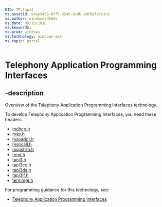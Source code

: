 ```yaml
---
UID: TP:tapi3
ms.assetid: 64ae5436-6ff5-354b-8cdb-80f9efe7c1c9
ms.author: windowssdkdev
ms.date: 09/18/2018
ms.keywords: 
ms.prod: windows
ms.technology: windows-sdk
ms.topic: portal
---
```


# Telephony Application Programming Interfaces

## -description

Overview of the Telephony Application Programming Interfaces technology.

To develop Telephony Application Programming Interfaces, you need these headers:

 * [mdhcp.h](../mdhcp/index.md)
 * [msp.h](../msp/index.md)
 * [mspaddr.h](../mspaddr/index.md)
 * [mspcall.h](../mspcall/index.md)
 * [mspstrm.h](../mspstrm/index.md)
 * [rend.h](../rend/index.md)
 * [tapi3.h](../tapi3/index.md)
 * [tapi3cc.h](../tapi3cc/index.md)
 * [tapi3ds.h](../tapi3ds/index.md)
 * [tapi3if.h](../tapi3if/index.md)
 * [termmgr.h](../termmgr/index.md)

For programming guidance for this technology, see:
* [Telephony Application Programming Interfaces](/windows/desktop/tapi)

